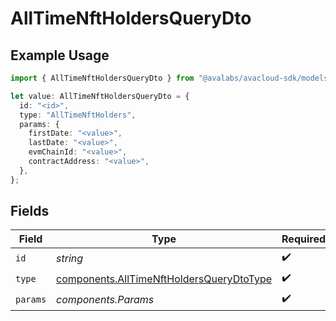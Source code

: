 # AllTimeNftHoldersQueryDto

## Example Usage

```typescript
import { AllTimeNftHoldersQueryDto } from "@avalabs/avacloud-sdk/models/components";

let value: AllTimeNftHoldersQueryDto = {
  id: "<id>",
  type: "AllTimeNftHolders",
  params: {
    firstDate: "<value>",
    lastDate: "<value>",
    evmChainId: "<value>",
    contractAddress: "<value>",
  },
};
```

## Fields

| Field                                                                                                | Type                                                                                                 | Required                                                                                             | Description                                                                                          |
| ---------------------------------------------------------------------------------------------------- | ---------------------------------------------------------------------------------------------------- | ---------------------------------------------------------------------------------------------------- | ---------------------------------------------------------------------------------------------------- |
| `id`                                                                                                 | *string*                                                                                             | :heavy_check_mark:                                                                                   | N/A                                                                                                  |
| `type`                                                                                               | [components.AllTimeNftHoldersQueryDtoType](../../models/components/alltimenftholdersquerydtotype.md) | :heavy_check_mark:                                                                                   | N/A                                                                                                  |
| `params`                                                                                             | *components.Params*                                                                                  | :heavy_check_mark:                                                                                   | N/A                                                                                                  |